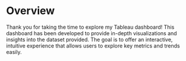 # Overview
Thank you for taking the time to explore my Tableau dashboard! This dashboard has been developed to provide in-depth visualizations and insights into the dataset provided. The goal is to offer an interactive, intuitive experience that allows users to explore key metrics and trends easily.
